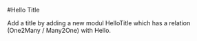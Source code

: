 #Hello Title

Add a title by adding a new modul HelloTitle which has a relation (One2Many / Many2One) with Hello.